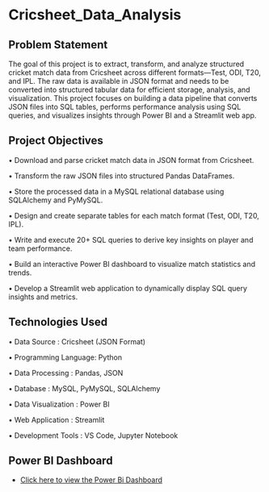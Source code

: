 # Cricsheet_Data_Analysis

## Problem Statement

The goal of this project is to extract, transform, and analyze structured cricket match data from Cricsheet across different formats—Test, ODI, T20, and IPL. The raw data is available in JSON format and needs to be converted into structured tabular data for efficient storage, analysis, and visualization. This project focuses on building a data pipeline that converts JSON files into SQL tables, performs performance analysis using SQL queries, and visualizes insights through Power BI and a Streamlit web app.

## Project Objectives

•	Download and parse cricket match data in JSON format from Cricsheet.

•	Transform the raw JSON files into structured Pandas DataFrames.

•	Store the processed data in a MySQL relational database using SQLAlchemy and PyMySQL.

•	Design and create separate tables for each match format (Test, ODI, T20, IPL).

•	Write and execute 20+ SQL queries to derive key insights on player and team performance.

•	Build an interactive Power BI dashboard to visualize match statistics and trends.

•	Develop a Streamlit web application to dynamically display SQL query insights and metrics.

## Technologies Used

•	Data Source         : Cricsheet (JSON Format)

•	Programming Language: Python

•	Data Processing     : Pandas, JSON

•	Database            : MySQL, PyMySQL, SQLAlchemy

•	Data Visualization  : Power BI

•	Web Application     : Streamlit

•	Development Tools   : VS Code, Jupyter Notebook

## Power BI Dashboard

 - [Click here to view the Power Bi Dashboard](https://app.powerbi.com/view?r=eyJrIjoiMjE2YmM0YjYtNTk4Mi00Yjk3LWI0ZGItZjdkM2ViOWMxZDI1IiwidCI6ImNiNmMxMjcwLWVjNmItNDI1Mi1iNzcwLWFkMDQ1NDQxOTgzZCJ9)
